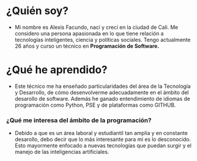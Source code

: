 # ¿Quién soy?

- Mi nombre es Alexis Facundo, nací y crecí en la ciudad de Cali. Me considero una persona apasionada en lo que tiene relación a tecnologías inteligentes, ciencia y políticas sociales. Tengo actualmente 26 años y curso un técnico en **Programación de Software.**
  

# ¿Qué he aprendido?
  
  - Este técnico me ha enseñado particularidades del área de la Tecnología y Desarrollo, de cómo desenvolverme adecuadamente en el ámbito del desarollo de software. Además he ganado entendimiento de idiomas de programación como Python, PSE y de plataformas como GITHUB.
  
### ¿Qué me interesa del ámbito de la programación?
  
  - Debido a que es un área laboral y estudiantil tan amplia y en constante desarollo, debo decir que lo más interesante para mi es lo desconocido. Esto mayormente enfocado a nuevas tecnologías que puedan surgir y el manejo de las inteligencias artificiales.
